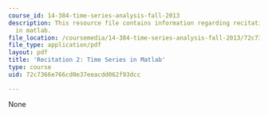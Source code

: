 ```yaml
---
course_id: 14-384-time-series-analysis-fall-2013
description: This resource file contains information regarding recitation 2 time series
  in matlab.
file_location: /coursemedia/14-384-time-series-analysis-fall-2013/72c7366e766cd0e37eeacdd062f93dcc_MIT14_384F13_rec2matlab.pdf
file_type: application/pdf
layout: pdf
title: 'Recitation 2: Time Series in Matlab'
type: course
uid: 72c7366e766cd0e37eeacdd062f93dcc

---
```

None